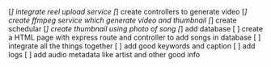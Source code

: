 [*] integrate reel upload service
[*] create controllers to generate video
[*] create ffmpeg service which generate video and thumbnail
[*] create schedular 
[*] create thumbnail using photo of song
[*] add database
[ ] create a HTML page with express route and controller to add songs in database
[ ] integrate all the things together
[ ] add good keywords and caption
[ ] add logs
[ ] add audio metadata like artist and other good info

